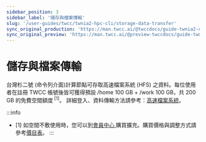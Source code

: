 ```yaml
---
sidebar_position: 3
sidebar_label: '儲存與檔案傳輸'
slug: '/user-guides/twcc/twnia2-hpc-cli/storage-data-transfer'
sync_original_production: 'https://man.twcc.ai/@twccdocs/guide-twnia2-data-transfer-zh' 
sync_original_preview: 'https://man.twcc.ai/@preview-twccdocs/guide-twnia2-data-transfer-zh'
---
```


# 儲存與檔案傳輸

台灣杉二號 (命令列介面)計算節點可存取高速檔案系統 (HFS) 之資料。每位使用者在註冊 TWCC 帳號後皆可獲得預設 /home 100 GB + /work 100 GB，共 200 GB 的免費空間額度<sup> [1]</sup>。
詳細登入、資料傳輸方法請參考：[高速檔案系統](/docs/user-guides/twcc/hfs)。

:::info
- [1] 如空間不敷使用時，您可以到[<ins>會員中心 <i class="fa fa-question-circle fa-question-circle-for-service" aria-hidden="true"></i></ins>](/docs/user-guides/tws-member-center/access-tws-member-center) 購買擴充。購買價格與調整方式請參考[<ins>價目表</ins>](/pricing.mdx#高速檔案系統-hyper-file-system-hfs)。
:::
